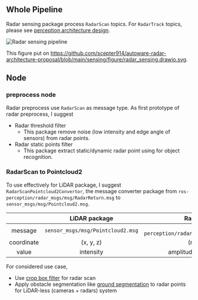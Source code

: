 ## Whole Pipeline

Radar sensing package process `RadarScan` topics.
For `RadarTrack` topics, please see [perception architecture design](https://github.com/scepter914/autoware-radar-architecture-proposal/blob/main/perception/radar_perception_design.md).

![Radar sensing pipeline](https://raw.githubusercontent.com/scepter914/autoware-radar-architecture-proposal/main/sensing/figure/radar_sensing.drawio.svg)

This figure put on <https://github.com/scepter914/autoware-radar-architecture-proposal/blob/main/sensing/figure/radar_sensing.drawio.svg>.

## Node

### preprocess node

Radar preprocess use `RadarScan` as message type.
As first prototype of radar preprocess, I suggest

- Radar threshold filter
  - This package remove noise (low intensity and edge angle of sensors) from radar points.
- Radar static points filter
  - This package extract static/dynamic radar point using for object recognition.

### RadarScan to Pointcloud2

To use effectively for LiDAR package, I suggest `RadarScanPointcloud2Convertor`, the message converter package from `ros-perception/radar_msgs/msg/RadarReturn.msg` to `sensor_msgs/msg/Pointcloud2.msg`.

|            |           LiDAR package           |                  Radar package                  |
| :--------: | :-------------------------------: | :---------------------------------------------: |
|  message   | `sensor_msgs/msg/Pointcloud2.msg` | `ros-perception/radar_msgs/msg/RadarReturn.msg` |
| coordinate |             (x, y, z)             |                 (r, theta, phi)                 |
|   value    |             intensity             |           amplitude, doppler velocity           |

For considered use case,

- Use [crop box filter](https://github.com/autowarefoundation/autoware.universe/tree/main/sensing/pointcloud_preprocessor) for radar scan
- Apply obstacle segmentation like [ground segmentation](https://github.com/autowarefoundation/autoware.universe/tree/main/perception/ground_segmentation) to radar points for LiDAR-less (cameras + radars) system
